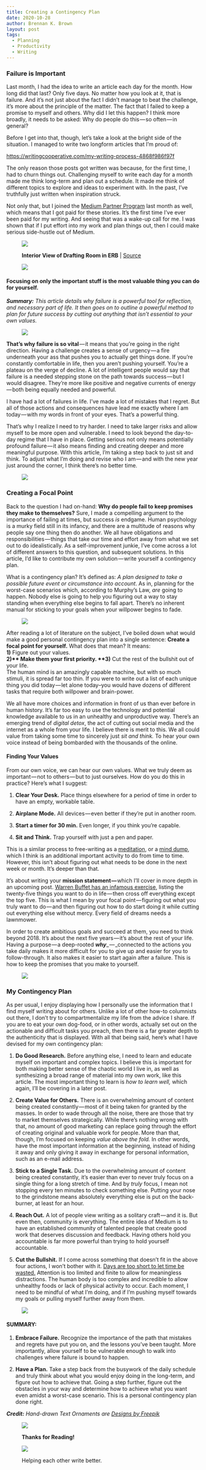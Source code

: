 ```yaml
---
title: Creating a Contingency Plan
date: 2020-10-28
author: Brennan K. Brown
layout: post
tags:
  - Planning
  - Productivity
  - Writing
---
```


### <b>Failure is Important</b>

Last month, I had the idea to write an article each day for the month. How long did that last? Only five days. No matter how you look at it, that is failure. And it’s not just about the fact I didn’t manage to beat the challenge, it’s more about the principle of the matter. The fact that I failed to keep a promise to myself and others. Why did I let this happen? I think more broadly, it needs to be asked: Why do people do this — so often — in general?

Before I get into that, though, let’s take a look at the bright side of the situation. I managed to write two longform articles that I’m proud of:

<https://writingcooperative.com/my-writing-process-4868f986f97f>  

The only reason those posts got written was because, for the first time, I had to churn things out. Challenging myself to write each day for a month made me think long-term and plan out a schedule. It made me think of different topics to explore and ideas to experiment with. In the past, I’ve truthfully just written when inspiration struck.

Not only that, but I joined the <a href="https://medium.com/creators" target="_blank" rel="noopener noreferrer">Medium Partner Program</a> last month as well, which means that I got paid for these stories. It’s the first time I’ve ever been paid for my writing. And seeing that was a wake-up call for me. I was shown that if I put effort into my work and plan things out, then I could make serious side-hustle out of Medium.

<figure class="wp-caption">

<img data-width="3000" data-height="2400" src="https://cdn-images-1.medium.com/max/2560/1*UKfnx1Hgk5RH8DdJoizv7A.jpeg" /> <figcaption class="wp-caption-text"><b>Interior View of Drafting Room in ERB</b> | <a href="https://commons.wikimedia.org/wiki/File:Interior_View_of_Drafting_Room_in_ERB_-_GPN-2000-001447.jpg" target="_blank" rel="noopener noreferrer">Source</a></figcaption></figure>

<figure>

<img data-width="4000" data-height="250" src="https://cdn-images-1.medium.com/max/800/1*75f3FyFy5_WnAC4joYEXJQ.png" />  
</figure>

#### Focusing on only the important stuff is the most valuable thing you can do for yourself.

<b>_Summary:_</b> _This article details why failure is a powerful tool for reflection, and necessary part of life. It then goes on to outline a powerful method to plan for future success by cutting out anything that isn’t essential to your own values._

<!--more-->

<figure>

<img data-width="1291" data-height="479" src="https://cdn-images-1.medium.com/max/800/1*MU3-ZkfLrUMy6BoG7vhnZA.png" />  
</figure>

<b>That’s why failure is so vital</b> — it means that you’re going in the right direction. Having a challenge creates a sense of urgency — a fire underneath your ass that pushes you to actually get things done. If you’re constantly comfortable in life, then you aren’t pushing yourself. You’re a plateau on the verge of decline. A lot of intelligent people would say that failure is a needed stepping stone on the path towards success — but I would disagree. They’re more like positive and negative currents of energy — both being equally needed and powerful.

I have had a lot of failures in life. I’ve made a lot of mistakes that I regret. But all of those actions and consequences have lead me exactly where I am today — with my words in front of your eyes. That’s a powerful thing.

That’s why I realize I need to try harder. I need to take larger risks and allow myself to be more open and vulnerable. I need to look beyond the day-to-day regime that I have in place. Getting serious not only means potentially profound failure — it also means finding and creating deeper and more meaningful purpose. With this article, I’m taking a step back to just sit and think. To adjust what I’m doing and revise who I am — and with the new year just around the corner, I think there’s no better time.

<figure>

<img data-width="1400" data-height="62" src="https://cdn-images-1.medium.com/max/800/1*A1HXExeRru-asgR6_gN4Sw.png" />  
</figure>

### <b>Creating a Focal Point</b>

Back to the question I had on-hand: <b>Why do people fail to keep promises they make to themselves?</b> Sure, I made a compelling argument to the importance of failing at times, but success _is_ endgame. Human psychology is a murky field still in its infancy, and there are a multitude of reasons why people say one thing then do another. We all have obligations and responsibilities — things that take our time and effort away from what we set out to do idealistically. As a self-improvement junkie, I’ve come across a lot of different answers to this question, and subsequent solutions. In this article, I’d like to contribute my own solution — write yourself a contingency plan.

What is a contingency plan? It’s defined as: _A plan designed to take a possible future event or circumstance into account_. As in, planning for the worst-case scenarios which, according to Murphy’s Law, _are_ going to happen. Nobody else is going to help you figuring out a way to stay standing when everything else begins to fall apart. There’s no inherent manual for sticking to your goals when your willpower begins to fade.

<figure>

<img data-width="2400" data-height="1514" src="https://cdn-images-1.medium.com/max/600/1*GO5EtoAdbj4MMIoP7D76Lw.png" />  
</figure>

After reading a lot of literature on the subject, I’ve boiled down what would make a good personal contingency plan into a single sentence: <b>Create a focal point for yourself.</b> What does that mean? It means:   
<b>1)</b> Figure out your values.   
<b>2)** Make them your first priority. **3)</b> Cut the rest of the bullshit out of your life.   
The human mind is an amazingly capable machine, but with so much stimuli, it is spread far too thin. If you were to write out a list of each unique thing you did today — let alone today–you would have dozens of different tasks that require both willpower and brain-power.

We all have more choices and information in front of us than ever before in human history. It’s far too easy to use the technology and potential knowledge available to us in an unhealthy and unproductive way. There’s an emerging trend of _digital detox_, the act of cutting out social media and the internet as a whole from your life. I believe there is merit to this. We all could value from taking some time to sincerely just _sit and think._ To hear your own voice instead of being bombarded with the thousands of the online.

#### Finding Your Values

From our own voice, we can hear our own values. What we truly deem as important — not to others — but to just ourselves. How do you do this in practice? Here’s what I suggest:

1. <b>Clear Your Desk.</b> Place things elsewhere for a period of time in order to have an empty, workable table.

2. <b>Airplane Mode.</b> All devices — even better if they’re put in another room.

3. <b>Start a timer for 30 min.</b> Even longer, if you think you’re capable.

4. <b>Sit and Think.</b> Trap yourself with just a pen and paper.

This is a similar process to free-writing as a <a href="https://betterhumans.coach.me/better-than-meditation-12532d29f6cd" target="_blank" rel="noopener noreferrer">meditation</a>, or a <a href="https://betterhumans.coach.me/better-than-meditation-12532d29f6cd" target="_blank" rel="noopener noreferrer">mind dump</a>, which I think is an additional important activity to do from time to time. However, this isn’t about figuring out what needs to be done in the next week or month. It’s deeper than that.

It’s about writing your <b>mission statement — </b>which I’ll cover in more depth in an upcoming post. <a href="https://jamesclear.com/buffett-focus" target="_blank" rel="noopener noreferrer">Warren Buffet has an infamous exercise</a>, listing the twenty-five things you want to do in life — then cross off everything except the top five. This is what I mean by your focal point — figuring out what you truly want to do — and then figuring out how to do start doing it while cutting out everything else without mercy. Every field of dreams needs a lawnmower.

In order to create ambitious goals and succeed at them, you need to think beyond 2018. It’s about the next five years — it’s about the rest of your life. Having a purpose — a deep-rooted <b>_why_</b>\_ — _connected to the actions you take daily makes it more difficult for you to give up and easier for you to follow-through. It also makes it easier to start again after a failure. This is how to keep the promises that you make to yourself.

<figure>

<img data-width="1400" data-height="62" src="https://cdn-images-1.medium.com/max/800/1*A1HXExeRru-asgR6_gN4Sw.png" />  
</figure>

### <b>My Contingency Plan</b>

As per usual, I enjoy displaying how I personally use the information that I find myself writing about for others. Unlike a lot of other how-to columnists out there, I don’t try to compartmentalize my life from the advice I share. If you are to eat your own dog-food, or in other words, actually set out on the actionable and difficult tasks you preach, then there is a far greater depth to the authenticity that is displayed. With all that being said, here’s what I have devised for my own contingency plan:

1. <b>Do Good Research.</b> Before anything else, I need to learn and educate myself on important and complex topics. I believe this is important for both making better sense of the chaotic world I live in, as well as synthesizing a broad range of material into my own work, like this article. The most important thing to learn is _how to learn well,_ which again, I’ll be covering in a later post.

2. <b>Create Value for Others.</b> There is an overwhelming amount of content being created constantly — most of it being taken for granted by the masses. In order to wade through all the noise, there are those that try to market themselves strategically. While there’s nothing wrong with that, no amount of good marketing can replace going through the effort of creating original and valuable work for people. More than that, though, I’m focused on keeping _value above the fold._ In other words, have the most important information at the beginning, instead of hiding it away and only giving it away in exchange for personal information, such as an e-mail address.

3. <b>Stick to a Single Task.</b> Due to the overwhelming amount of content being created constantly, it’s easier than ever to never truly focus on a single thing for a long stretch of time. And by _truly_ focus, I mean not stopping every ten minutes to check something else. Putting your nose to the grindstone means absolutely everything else is put on the back-burner, at least for an hour.

4. <b>Reach Out.</b> A lot of people view writing as a solitary craft — and it is. But even then, community is everything. The entire idea of Medium is to have an established community of talented people that create good work that deserves discussion and feedback. Having others hold you accountable is far more powerful than trying to hold yourself accountable.

5. <b>Cut the Bullshit.</b> If I come across something that doesn’t fit in the above four actions, I won’t bother with it. <a href="https://medium.com/@brennanbrown/our-finite-everything-8ed4d9d70a2f" target="_blank" rel="noopener noreferrer">Days are too short to let time be wasted.</a> Attention is too limited and finite to allow for meaningless distractions. The human body is too complex and incredible to allow unhealthy foods or lack of physical activity to occur. Each moment, I need to be mindful of what I’m doing, and if I’m pushing myself towards my goals or pulling myself further away from them.
<figure>

<img data-width="1400" data-height="62" src="https://cdn-images-1.medium.com/max/800/1*A1HXExeRru-asgR6_gN4Sw.png" />  
</figure>

#### SUMMARY:

1. <b>Embrace Failure.</b> Recognize the importance of the path that mistakes and regrets have put you on, and the lessons you’ve been taught. More importantly, allow yourself to be vulnerable enough to walk into challenges where failure is bound to happen.

2. <b>Have a Plan.</b> Take a step back from the busywork of the daily schedule and truly think about what you would enjoy doing in the long-term, and figure out how to achieve that. Going a step further, figure out the obstacles in your way and determine how to achieve what you want even amidst a worst-case scenario. This is a personal contingency plan done right.

<b>_Credit:_</b> _Hand-drawn Text Ornaments are_ <a href="https://www.freepik.com/index.php?goto=74&idfoto=1256497" target="_blank" rel="noopener noreferrer"><em>Designs by Freepik</em></a>

<figure class="wp-caption">

<img data-width="2400" data-height="1800" src="https://cdn-images-1.medium.com/max/800/1*pRon9UAtEO-JzTY-7mg1jA.png" /><figcaption class="wp-caption-text"><b>Thanks for Reading!</b></figcaption></figure>

<figure class="wp-caption">

<a href="https://writingcooperative.com/" target="_blank" rel="noopener noreferrer"><img data-width="1099" data-height="139" src="https://cdn-images-1.medium.com/max/800/1*eLY7z6NuxjwFyI1T-dwXcQ.png" /></a><figcaption class="wp-caption-text">Helping each other write better.</figcaption></figure>
